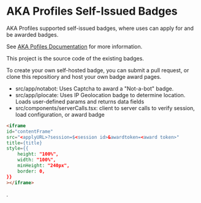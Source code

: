 # AKA Profiles Self-Issued Badges

AKA Profiles supported self-issued badges, where uses can apply for and be awarded badges.

See [AKA Pofiles Documentation](https://www.akaprofiles.com/docs/badge-integration/introduction) for more information.

This project is the source code of the existing badges.

To create your own self-hosted badge, you can submit a pull request, or clone this repositiory and host your own badge award pages.

- src/app/notabot: Uses Captcha to award a "Not-a-bot" badge.
- src/app/iplocate: Uses IP Geolocation badge to determine location. Loads user-defined params and returns data fields
- src/components/serverCalls.tsx: client to server calls to verify session, load configuration, or award badge

```html
<iframe
id="contentFrame"
src="<applyURL>?session=$<session id>&awardtoken=<award token>"
title={title}
style={{
    height: "100%",
    width: "100%",
    minHeight: "240px",
    border: 0,
}}
></iframe>
```

.
